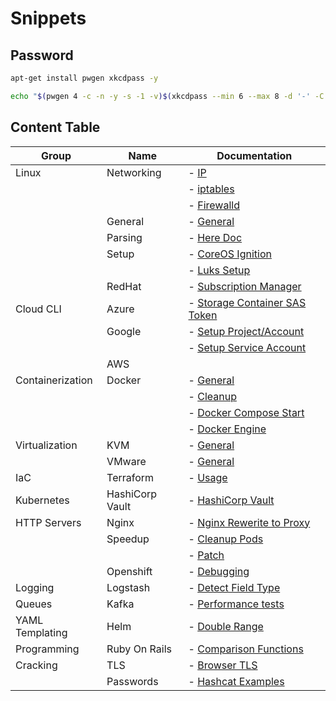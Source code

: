 # Snippets

## Password

```bash
apt-get install pwgen xkcdpass -y

echo "$(pwgen 4 -c -n -y -s -1 -v)$(xkcdpass --min 6 --max 8 -d '-' -C first -n 2 -c 1)$(pwgen 4 -c -n -y -s -1 -v)"
```

## Content Table

| Group            | Name            | Documentation                                                     |
|------------------|-----------------|-------------------------------------------------------------------|
| Linux            | Networking      | - [IP](md-docs/Linux/Networking/1000.md)                          |
|                  |                 | - [iptables](md-docs/Linux/Networking/1001.md)                    |
|                  |                 | - [Firewalld](md-docs/Linux/Networking/1002.md)                   |
|                  | General         | - [General](md-docs/Linux/General/1000.md)                        |
|                  | Parsing         | - [Here Doc](md-docs/Linux/Parsing/1000.md)                       |
|                  | Setup           | - [CoreOS Ignition](md-docs/Linux/Setup/1000.md)                  |
|                  |                 | - [Luks Setup](md-docs/Linux/General/1001.md)                     |
|                  | RedHat          | - [Subscription Manager](md-docs/Linux/RedHat/1000.md)            |
| Cloud CLI        | Azure           | - [Storage Container SAS Token](md-docs/Cloud-CLI/Azure/1000.md)  |
|                  | Google          | - [Setup Project/Account](md-docs/Cloud-CLI/Google/1000.md)       |
|                  |                 | - [Setup Service Account](md-docs/Cloud-CLI/Google/1001.md)       |
|                  | AWS             |                                                                   |
| Containerization | Docker          | - [General](md-docs/Containerization/Docker/1002.md)              |
|                  |                 | - [Cleanup](md-docs/Containerization/Docker/1000.md)              |
|                  |                 | - [Docker Compose Start](md-docs/Containerization/Docker/1001.md) |
|                  |                 | - [Docker Engine](md-docs/Containerization/Docker/1003.md)        |
| Virtualization   | KVM             | - [General](md-docs/Virtualization/KVM/1000.md)                   |
|                  | VMware          | - [General](md-docs/Virtualization/VMware/1000.md)                |
| IaC              | Terraform       | - [Usage](md-docs/IaC/Terraform/1000.md)                          |
| Kubernetes       | HashiCorp Vault | - [HashiCorp Vault](md-docs/Kubernetes/HashiCorpVault/1000.md)    |
| HTTP Servers     | Nginx           | - [Nginx Rewerite to Proxy](md-docs/HTTP-Servers/Nginx/1000.md)   |
|                  | Speedup         | - [Cleanup Pods](md-docs/Kubernetes/Speedup/1000.md)              |
|                  |                 | - [Patch](md-docs/Kubernetes/Speedup/1001.md)                     |
|                  | Openshift       | - [Debugging](md-docs/Kubernetes/Openshift/1000.md)               |
| Logging          | Logstash        | - [Detect Field Type](md-docs/Logging/Logstash/1000.md)           |
| Queues           | Kafka           | - [Performance tests](md-docs/Queues/Kafka/1000.md)               |
| YAML Templating  | Helm            | - [Double Range](md-docs/YAML-Templating/Helm/1000.md)            |
| Programming      | Ruby On Rails   | - [Comparison Functions](md-docs/Programming/RubyOnRails/1000.md) |
| Cracking         | TLS             | - [Browser TLS](md-docs/Cracking/TLS/1000.md)                     |
|                  | Passwords       | - [Hashcat Examples](md-docs/Cracking/Passwords/1000.md)          |
